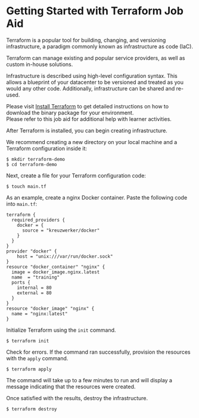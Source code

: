 # Getting Started with Terraform Job Aid

Terraform is a popular tool for building, changing, and versioning infrastructure, a paradigm commonly known as infrastructure as code (IaC).

Terraform can manage existing and popular service providers, as well as custom in-house solutions.

Infrastructure is described using high-level configuration syntax. This allows a blueprint of your datacenter to be versioned and treated as you would any other code. Additionally, infrastructure can be shared and re-used.

Please visit [Install Terraform](https://learn.hashicorp.com/tutorials/terraform/install-cli) to get detailed instructions on how to download the binary package for your environment.  
Please refer to this job aid for additional help with learner activities.  


After Terraform is installed, you can begin creating infrastructure.

We recommend creating a new directory on your local machine and a Terraform configuration inside it:

```shell
$ mkdir terraform-demo 
$ cd terraform-demo
```

Next, create a file for your Terraform configuration code:

```shell
$ touch main.tf
```

As an example, create a nginx Docker container.  Paste the following code into `main.tf`:

```hcl
terraform {
  required_providers {
    docker = {
      source = "kreuzwerker/docker"
    }
  }
}
provider "docker" {
    host = "unix:///var/run/docker.sock"
}
resource "docker_container" "nginx" {
  image = docker_image.nginx.latest
  name  = "training"
  ports {
    internal = 80
    external = 80
  }
}
resource "docker_image" "nginx" {
  name = "nginx:latest"
}
```

Initialize Terraform using the `init` command.

```shell
$ terraform init
```

Check for errors. If the command ran successfully, provision the resources with the `apply` command.

```shell
$ terraform apply
```

The command will take up to a few minutes to run and will display a message indicating that the resources were created.

Once satisfied with the results, destroy the infrastructure.

```shell
$ terraform destroy
```
